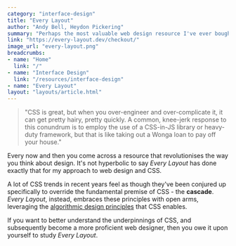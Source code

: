 ```yaml
---
category: "interface-design"
title: "Every Layout"
author: "Andy Bell, Heydon Pickering"
summary: "Perhaps the most valuable web design resource I've ever bought. It has changed the way I compose my CSS for the better, making the most of its modern, algorithmic features."
link: "https://every-layout.dev/checkout/"
image_url: "every-layout.png"
breadcrumbs:
- name: "Home"
  link: "/"
- name: "Interface Design"
  link: "/resources/interface-design"
- name: "Every Layout"
layout: "layouts/article.html"
---
```


> "CSS is great, but when you over-engineer and over-complicate it, it can get pretty hairy, pretty quickly. A common, knee-jerk response to this conundrum is to employ the use of a CSS-in-JS library or heavy-duty framework, but that is like taking out a Wonga loan to pay off your house."

Every now and then you come across a resource that revolutionises the way you think about design. It's not hyperbolic to say _Every Layout_ has done exactly that for my approach to web design and CSS.

A lot of CSS trends in recent years feel as though they've been conjured up specifically to override the fundamental premise of CSS - the **cascade**. _Every Layout_, instead, embraces these principles with open arms, leveraging the [algorithmic design principles](https://every-layout.dev/blog/algorithmic-design/) that CSS enables.

If you want to better understand the underpinnings of CSS, and subsequently become a more proficient web designer, then you owe it upon yourself to study _Every Layout_.
